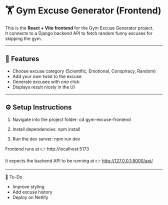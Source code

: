 # 🏋️ Gym Excuse Generator (Frontend)

This is the **React + Vite frontend** for the Gym Excuse Generator project.  
It connects to a Django backend API to fetch random funny excuses for skipping the gym.

---

## 🚀 Features
- Choose excuse category (Scientific, Emotional, Conspiracy, Random)
- Add your own twist to the excuse
- Generate excuses with one click
- Displays result nicely in the UI

---

## ⚙️ Setup Instructions
1. Navigate into the project folder:
   cd gym-excuse-frontend
   
2. Install dependencies:
   npm install

3. Run the dev server:
   npm run dev

Frontend runs at 👉 http://localhost:5173 

It expects the backend API to be running at 👉 http://127.0.0.1:8000/api/

---

📌 To-Do
- Improve styling
- Add excuse history
- Deploy on Netlify
